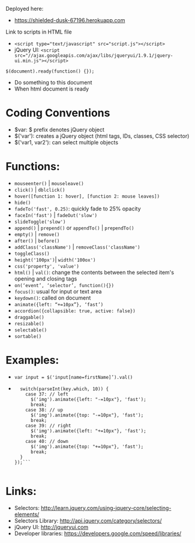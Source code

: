 Deployed here:
- https://shielded-dusk-67196.herokuapp.com

Link to scripts in HTML file
- `<script type="text/javascript" src="script.js"></script>`
- jQuery UI: `<script src="//ajax.googleapis.com/ajax/libs/jqueryui/1.9.1/jquery-ui.min.js"></script>`

`$(document).ready(function() {});`
- Do something to this document
- When html document is ready


# Coding Conventions
- $var: $ prefix denotes jQuery object
- $('var'): creates a jQuery object (html tags, IDs, classes, CSS selector)
- $('var1, var2'): can select multiple objects


# Functions:
- `mouseenter()` | `mouseleave()`
- `click()` | `dblclick()`
- `hover([function 1: hover], [function 2: mouse leaves])`
- `hide()`
- `fadeTo('fast', 0.25)`: quickly fade to 25% opacity
- `faceIn('fast')` | `fadeOut('slow')`
- `slideToggle('slow')`
- `append()` | `prepend()` or `appendTo()` | `prependTo()`
- `empty()` | `remove()`
- `after()` | `before()`
- `addClass('className')` | `removeClass('className')`
- `toggleClass()`
- `height('100px')`| `width('100ox')`
- `css('property', 'value')`
- `html()` | `val()`: change the contents between the selected item's opening and closing tags
- `on(‘event’, ‘selector’, function(){})`
- `focus()`: usual for input or text area
- `keydown()`: called on document
- `animate({left: “+=10px”}, ‘fast’)`
- `accordion({collapsible: true, active: false})`
- `draggable()`
- `resizable()`
- `selectable()`
- `sortable()`


# Examples:
- `var input = $('input[name=firstName]’).val()`
- ```$(document).keydown(function(key) {
    switch(parseInt(key.which, 10)) {
      case 37: // left
        $('img').animate({left: "-=10px"}, 'fast');
        break;
      case 38: // up
        $('img').animate({top: "-=10px"}, 'fast');
        break;
      case 39: // right
        $('img').animate({left: "+=10px"}, 'fast');
        break;
      case 40: // down
        $('img').animate({top: "+=10px"}, 'fast');
        break;     
    }
  });```


# Links:
- Selectors: http://learn.jquery.com/using-jquery-core/selecting-elements/
- Selectors Library: http://api.jquery.com/category/selectors/
- jQuery UI: http://jqueryui.com
- Developer libraries: https://developers.google.com/speed/libraries/
